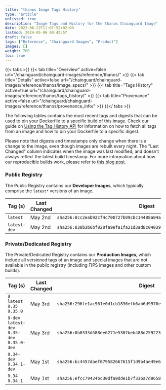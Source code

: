 ```yaml
---
title: "thanos Image Tags History"
type: "article"
unlisted: true
description: "Image Tags and History for the thanos Chainguard Image"
date: 2023-06-22T11:07:52+02:00
lastmod: 2024-05-06 00:43:57
draft: false
tags: ["Reference", "Chainguard Images", "Product"]
images: []
weight: 700
toc: true
---
```


{{< tabs >}}
{{< tab title="Overview" active=false url="/chainguard/chainguard-images/reference/thanos/" >}}
{{< tab title="Details" active=false url="/chainguard/chainguard-images/reference/thanos/image_specs/" >}}
{{< tab title="Tags History" active=true url="/chainguard/chainguard-images/reference/thanos/tags_history/" >}}
{{< tab title="Provenance" active=false url="/chainguard/chainguard-images/reference/thanos/provenance_info/" >}}
{{</ tabs >}}

The following tables contains the most recent tags and digests that can be used to pin your Dockerfile to a specific build of this image. Check our guide on [Using the Tag History API](/chainguard/chainguard-images/using-the-tag-history-api/) for information on how to fetch all tags from an image and how to pin your Dockerfile to a specific digest.

Please note that digests and timestamps only change when there is a change to the image, even though images are rebuilt every night. The "Last Changed" column indicates when the image was last modified, and doesn't always reflect the latest build timestamp. For more information about how our reproducible builds work, please refer to [this blog post](https://www.chainguard.dev/unchained/reproducing-chainguards-reproducible-image-builds).

### Public Registry
The Public Registry contains our **Developer Images**, which typically comprise the `latest*` versions of an image.

| Tag (s)       | Last Changed | Digest                                                                    |
|---------------|--------------|---------------------------------------------------------------------------|
|  `latest`     | May 2nd      | `sha256:8cc2eab92cf4c700727b09cbc14488a04a65b8c8692e36e963cbe79002ee867b` |
|  `latest-dev` | May 2nd      | `sha256:838b3b6bf020fa9efa1fa21d3ad8c04039f06179550ff37022e8c21753ca4eac` |


### Private/Dedicated Registry
The Private/Dedicated Registry contains our **Production Images**, which include all versioned tags of an image and special images that are not available in the public registry (including FIPS images and other custom builds).

| Tag (s)                                       | Last Changed | Digest                                                                    |
|-----------------------------------------------|--------------|---------------------------------------------------------------------------|
|  `0` `latest` `0.35` `0.35.0`                 | May 3rd      | `sha256:296fe1ac961e0d1cb1836efb6ab6d9970e0ded5c584fb9465acd2ea47faf1c63` |
|  `0-dev` `latest-dev` `0.35-dev` `0.35.0-dev` | May 3rd      | `sha256:0b0333d588ee6271e5307beb488d259223aaedd70f140c5724624993ea9334db` |
|  `0.34-dev` `0.34.1-dev`                      | May 1st      | `sha256:bc4457daef079582667615f1d9b4ae49e626c2ed8400260a3fdfccc7d6bfbef9` |
|  `0.34` `0.34.1`                              | May 1st      | `sha256:efcc79424bc30dfa0dde1b7f336a7d9658add724dd8eab8e627d04aa740bd49f` |

